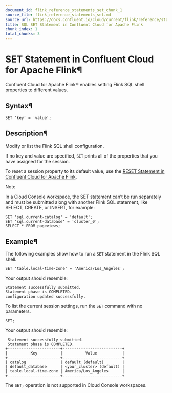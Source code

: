 ```yaml
---
document_id: flink_reference_statements_set_chunk_1
source_file: flink_reference_statements_set.md
source_url: https://docs.confluent.io/cloud/current/flink/reference/statements/set.html
title: SQL SET Statement in Confluent Cloud for Apache Flink
chunk_index: 1
total_chunks: 3
---
```


# SET Statement in Confluent Cloud for Apache Flink¶

Confluent Cloud for Apache Flink® enables setting Flink SQL shell properties to different values.

## Syntax¶

    SET 'key' = 'value';

## Description¶

Modify or list the Flink SQL shell configuration.

If no key and value are specified, `SET` prints all of the properties that you have assigned for the session.

To reset a session property to its default value, use the [RESET Statement in Confluent Cloud for Apache Flink](reset.html#flink-sql-reset-statement).

Note

In a Cloud Console workspace, the SET statement can’t be run separately and must be submitted along with another Flink SQL statement, like SELECT, CREATE, or INSERT, for example:

    SET 'sql.current-catalog' = 'default';
    SET 'sql.current-database' = 'cluster_0';
    SELECT * FROM pageviews;

## Example¶

The following examples show how to run a `SET` statement in the Flink SQL shell.

    SET 'table.local-time-zone' = 'America/Los_Angeles';

Your output should resemble:

    Statement successfully submitted.
    Statement phase is COMPLETED.
    configuration updated successfully.

To list the current session settings, run the `SET` command with no parameters.

    SET;

Your output should resemble:

     Statement successfully submitted.
     Statement phase is COMPLETED.
    +-----------------------+--------------------------+
    |          Key          |          Value           |
    +-----------------------+--------------------------+
    | catalog               | default (default)        |
    | default_database      | <your_cluster> (default) |
    | table.local-time-zone | America/Los_Angeles      |
    +-----------------------+--------------------------+

The `SET;` operation is not supported in Cloud Console workspaces.

